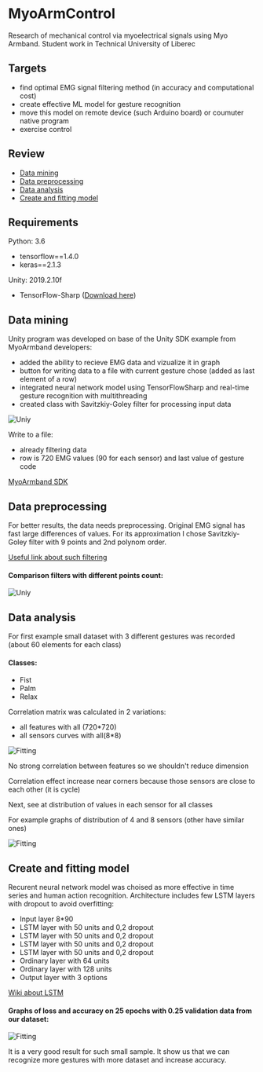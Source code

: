 # MyoArmControl
Research of mechanical control via myoelectrical signals using Myo Armband. 
Student work in Technical University of Liberec 

## Targets
- find optimal EMG signal filtering method (in accuracy and computational cost)
- create effective ML model for gesture recognition
- move this model on remote device (such Arduino board) or  coumuter native program
- exercise control

## Review
- [Data mining](https://github.com/denisgriaznov/MyoArmControl#data-mining)
- [Data preprocessing](https://github.com/denisgriaznov/MyoArmControl#data-preprocessing)
- [Data analysis](https://github.com/denisgriaznov/MyoArmControl#data-analysis)
- [Create and fitting model](https://github.com/denisgriaznov/MyoArmControl#create-and-fitting-model)



## Requirements 
Python: 3.6
- tensorflow==1.4.0
- keras==2.1.3

Unity: 2019.2.10f
- TensorFlow-Sharp ([Download here](https://s3.amazonaws.com/unity-ml-agents/0.5/TFSharpPlugin.unitypackage))

## Data mining

Unity program was developed on base of the Unity SDK example from MyoArmband developers:

- added the ability to recieve EMG data and vizualize it in graph
- button for writing data to a file with current gesture chose (added as last element of a row)
- integrated neural network model using TensorFlowSharp and real-time gesture recognition with multithreading
- created class with Savitzkiy-Goley filter for processing input data

![Uniy](Images/unity.png)

Write to a file:
- already filtering data
- row is 720 EMG values (90 for each sensor) and last value of gesture code

[MyoArmband SDK](https://support.getmyo.com/hc/en-us/articles/360018409792-Myo-Connect-SDK-and-firmware-downloads)

## Data preprocessing

For better results, the data needs preprocessing. Original EMG signal has fast large differences of values. For its approximation I chose Savitzkiy-Goley filter with 9 points and 2nd polynom order.

[Useful link about such filtering](http://195.134.76.37/applets/AppletSmooth/Appl_Smooth2.html)

#### Comparison filters with different points count:
![Uniy](Images/filtering.png)

## Data analysis

For first example small dataset with 3 different gestures was recorded (about 60 elements for each class)

#### Classes:
- Fist
- Palm
- Relax

Correlation matrix was calculated in 2 variations:
- all features with all (720*720)
- all sensors curves with all(8*8)

![Fitting](Images/correlation.png)

No strong correlation between features so we shouldn't reduce dimension

Correlation effect increase near corners because those sensors are close to each other (it is cycle)

Next, see at distribution of values in each sensor for all classes

For example graphs of distribution of 4 and 8 sensors (other have similar ones)

![Fitting](Images/dist.png)
## Create and fitting model

Recurent neural network model was choised as more effective in time series and human action recognition.
Architecture includes few LSTM layers with dropout to avoid overfitting:

- Input layer 8*90
- LSTM layer with 50 units and 0,2 dropout
- LSTM layer with 50 units and 0,2 dropout
- LSTM layer with 50 units and 0,2 dropout
- LSTM layer with 50 units and 0,2 dropout
- Ordinary layer with 64 units
- Ordinary layer with 128 units
- Output layer with 3 options

[Wiki about LSTM](https://en.wikipedia.org/wiki/Long_short-term_memory)

#### Graphs of loss and accuracy on 25 epochs with 0.25 validation data from our dataset:

![Fitting](Images/fitting.png)

It is a very good result for such small sample. It show us that we can recognize more gestures with more dataset and increase accuracy.
